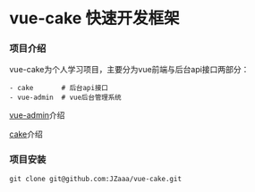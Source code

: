 # vue-cake 快速开发框架

### 项目介绍

vue-cake为个人学习项目，主要分为vue前端与后台api接口两部分：
````
- cake       # 后台api接口
- vue-admin  # vue后台管理系统
````

[vue-admin](./vue-admin)介绍

[cake](./cake)介绍


### 项目安装
````
git clone git@github.com:JZaaa/vue-cake.git
````
